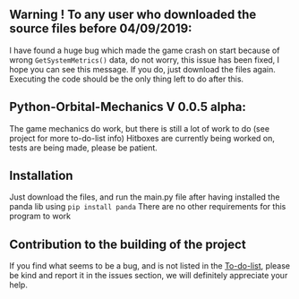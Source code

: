 ## Warning ! To any user who downloaded the source files before 04/09/2019:
I have found a huge bug which made the game crash on start because of wrong `GetSystemMetrics()` data, do not worry, this issue has been fixed, I hope you can see this message. If you do, just download the files again. Executing the code should be the only thing left to do after this.

## Python-Orbital-Mechanics V 0.0.5 alpha: 
The game mechanics do work, but there is still a lot of work to do (see project for more to-do-list info)
Hitboxes are currently being worked on, tests are being made, please be patient.

## Installation
Just download the files, and run the main.py file after having installed the panda lib using `pip install panda`
There are no other requirements for this program to work

## Contribution to the building of the project
If you find what seems to be a bug, and is not listed in the [To-do-list](https://github.com/the-fancy-corporation/The-PyOS-Project/projects/1), please be kind and report it in the issues section, we will definitely appreciate your help.

